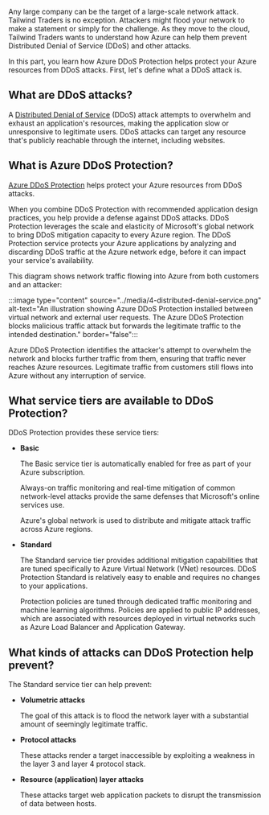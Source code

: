 Any large company can be the target of a large-scale network attack. Tailwind Traders is no exception. Attackers might flood your network to make a statement or simply for the challenge. As they move to the cloud, Tailwind Traders wants to understand how Azure can help them prevent Distributed Denial of Service (DDoS) and other attacks.

In this part, you learn how Azure DDoS Protection helps protect your Azure resources from DDoS attacks. First, let's define what a DDoS attack is.

## What are DDoS attacks?

A [Distributed Denial of Service](https://azure.microsoft.com/services/ddos-protection?azure-portal=true) (DDoS) attack attempts to overwhelm and exhaust an application's resources, making the application slow or unresponsive to legitimate users. DDoS attacks can target any resource that's publicly reachable through the internet, including websites.

## What is Azure DDoS Protection?

[Azure DDoS Protection](https://azure.microsoft.com/services/ddos-protection/?azure-portal=true) helps protect your Azure resources from DDoS attacks.

When you combine DDoS Protection with recommended application design practices, you help provide a defense against DDoS attacks. DDoS Protection leverages the scale and elasticity of Microsoft's global network to bring DDoS mitigation capacity to every Azure region. The DDoS Protection service protects your Azure applications by analyzing and discarding DDoS traffic at the Azure network edge, before it can impact your service's availability.

This diagram shows network traffic flowing into Azure from both customers and an attacker:

:::image type="content" source="../media/4-distributed-denial-service.png" alt-text="An illustration showing Azure DDoS Protection installed between virtual network and external user requests. The Azure DDoS Protection blocks malicious traffic attack but forwards the legitimate traffic to the intended destination." border="false":::

Azure DDoS Protection identifies the attacker's attempt to overwhelm the network and blocks further traffic from them, ensuring that traffic never reaches Azure resources. Legitimate traffic from customers still flows into Azure without any interruption of service.

## What service tiers are available to DDoS Protection?

DDoS Protection provides these service tiers:

+ **Basic**

    The Basic service tier is automatically enabled for free as part of your Azure subscription. 

    Always-on traffic monitoring and real-time mitigation of common network-level attacks provide the same defenses that Microsoft's online services use.

    Azure's global network is used to distribute and mitigate attack traffic across Azure regions.
+ **Standard**

    The Standard service tier provides additional mitigation capabilities that are tuned specifically to Azure Virtual Network (VNet) resources. DDoS Protection Standard is relatively easy to enable and requires no changes to your applications.

    Protection policies are tuned through dedicated traffic monitoring and machine learning algorithms. Policies are applied to public IP addresses, which are associated with resources deployed in virtual networks such as Azure Load Balancer and Application Gateway.

## What kinds of attacks can DDoS Protection help prevent?

The Standard service tier can help prevent:

+ **Volumetric attacks**

    The goal of this attack is to flood the network layer with a substantial amount of seemingly legitimate traffic.
+ **Protocol attacks**

    These attacks render a target inaccessible by exploiting a weakness in the layer 3 and layer 4 protocol stack.
+ **Resource (application) layer attacks**

    These attacks target web application packets to disrupt the transmission of data between hosts.
